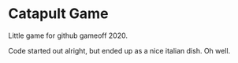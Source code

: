 # Catapult Game
 
Little game for github gameoff 2020. 

Code started out alright, but ended up as a nice italian dish. Oh well.

